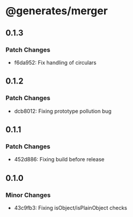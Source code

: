 # @generates/merger

## 0.1.3

### Patch Changes

- f6da952: Fix handling of circulars

## 0.1.2

### Patch Changes

- dcb8012: Fixing prototype pollution bug

## 0.1.1

### Patch Changes

- 452d886: Fixing build before release

## 0.1.0

### Minor Changes

- 43c9fb3: Fixing isObject/isPlainObject checks
